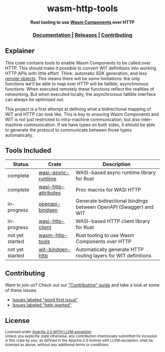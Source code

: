 <h1 align="center">wasm-http-tools</h1>
<div align="center">
  <strong>
    Rust tooling to use <a href="https://github.com/webassembly/component-model">Wasm Components</a> over HTTP
  </strong>
</div>

<div align="center">
  <h3>
    <a href="https://yoshuawuyts.github.io/wasm-http-tools">
      Documentation
    </a>
    <span> | </span>
    <a href="https://github.com/yoshuawuyts/wasm-http-tools/releases">
      Releases
    </a>
    <span> | </span>
    <a href="https://github.com/yoshuawuyts/wasm-http-tools/blob/master.github/CONTRIBUTING.md">
      Contributing
    </a>
  </h3>
</div>

## Explainer

This crate contains tools to enable Wasm Components to be called over HTTP. This
should make it possible to convert WIT definitions into working HTTP APIs with
little effort. Think: automatic SDK generation, and less [remote
objects](https://en.wikipedia.org/wiki/Distributed_object). This means there
will be some limitations: the only functions we'll be able to map over HTTP will
be fallible, asynchronous functions. When executed remotely these functions 
reflect the realities of networking. But when executed locally, the asynchronous
fallible interface can always be optimized out.

This project is a first attempt at defining what a bidirectional mapping of WIT
and HTTP can look like. This is key to ensuring Wasm Components and WIT is not
just restricted to intra-machine communication, but also inter-machine
communication. If we have types on both sides, it should be able to generate the
protocol to communicate between those types automatically.

## Tools Included

| Status          | Crate                                                  | Description                                                       |
| --------------- | ------------------------------------------------------ | ----------------------------------------------------------------- |
| complete        | [wasi-async-runtime](./crates/wasi-async-runtime/)     | WASI-based async runtime library for Rust                         |
| complete        | [wasi-http-attributes](./crates/wasi-http-attributes/) | Proc macros for WASI HTTP                                         |
| in-progress     | [openapi-bindgen](./crates/openapi-bindgen/)           | Generate bidirectional bindings between OpenAPI (Swagger) and WIT |
| in-progress     | [wasi-http-client](./crates/wasi-http-client/)         | WASI-based HTTP client library for Rust                           |
| not yet started | [wasm-http-tools](./crates/wasm-http-tools/)           | Rust tooling to use Wasm Components over HTTP                     |
| not yet started | [wit-bindgen-http](./crates/wit-bindgen-http/)         | Automatically generate HTTP routing layers for WIT definitions    |

## Contributing
Want to join us? Check out our ["Contributing" guide][contributing] and take a
look at some of these issues:

- [Issues labeled "good first issue"][good-first-issue]
- [Issues labeled "help wanted"][help-wanted]

[contributing]: https://github.com/yoshuawuyts/wasm-http-tools/blob/master.github/CONTRIBUTING.md
[good-first-issue]: https://github.com/yoshuawuyts/wasm-http-tools/labels/good%20first%20issue
[help-wanted]: https://github.com/yoshuawuyts/wasm-http-tools/labels/help%20wanted

## License

<sup>
Licensed under <a href="LICENSE">Apache-2.0 WITH LLVM-exception</a> 
</sup>

<br/>

<sub>
Unless you explicitly state otherwise, any contribution intentionally submitted
for inclusion in this crate by you, as defined in the Apache-2.0 license with LLVM-exception,
shall be licensed as above, without any additional terms or conditions.
</sub>
